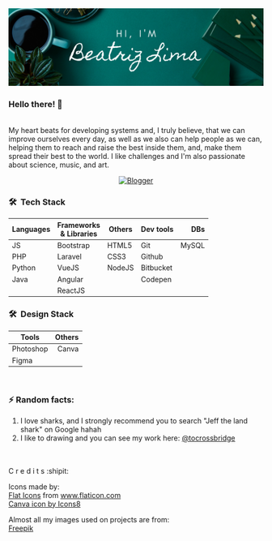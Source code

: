 <img src="img/banner.png" />

### Hello there! 👋
<br/>
My heart beats for developing systems and, I truly believe, that we can improve ourselves every day, as well as we also can help people as we can, helping them to reach and raise the best inside them, and, make them spread their best to the world.
I like challenges and I'm also passionate about science, music, and art.

<p align="center">
  <a href="bsideofcode.blogspot.com"><img alt="Blogger" src="https://img.shields.io/badge/Blogger-FF5722?style=for-the-badge&logo=blogger&logoColor=white" ></a>
</p>

<h3> 🛠 &nbsp;Tech Stack</h3>

| Languages  | Frameworks<br>& Libraries   | Others    | Dev tools        | DBs |
| -----------|-----------------------------| --------------------------|-----| ---:|
| JS         | Bootstrap | HTML5           | Git       | MySQL |
| PHP        | Laravel   | CSS3            | Github    |       |
| Python     | VueJS     | NodeJS          | Bitbucket |       |
| Java       | Angular   |                 | Codepen   |       |
|                                          | ReactJS   | 


<h3> 🛠 &nbsp;Design Stack</h3>

| Tools       | Others   |
| ----------- | --------:|
| Photoshop   | Canva    |
| Figma       |          |

<br/>


### ⚡ Random facts:
1. I love sharks, and I strongly recommend you to search "Jeff the land shark" on Google hahah
2. I like to drawing and you can see my work here: <a href="http://instagram.com/tocrossbridge" target="_blank">@tocrossbridge</a>


<br/><br/>
C r e d i t s :shipit:

Icons made by:<br>
<a href="https://www.flaticon.com/authors/flat-icons" title="Flat Icons">Flat Icons</a> from <a href="https://www.flaticon.com/" title="Flaticon"> www.flaticon.com</a><br>
<a href="https://icons8.com/icon/nBeuei22ZvUb/canva">Canva icon by Icons8</a>

Almost all my images used on projects are from:<br>
<a href="https://www.freepik.com" title="Freepik" target="_blank">Freepik</a>

